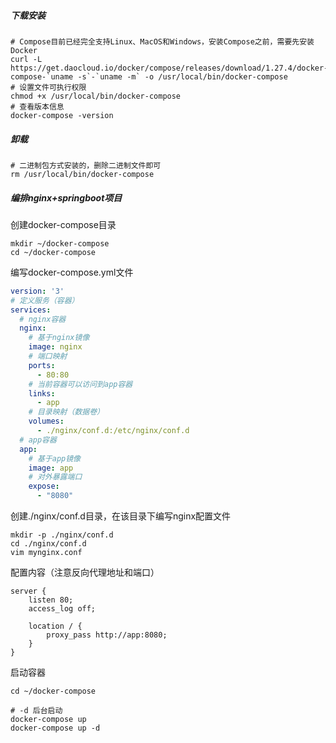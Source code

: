 ##### 下载安装

```shell
# Compose目前已经完全支持Linux、MacOS和Windows，安装Compose之前，需要先安装Docker
curl -L https://get.daocloud.io/docker/compose/releases/download/1.27.4/docker-compose-`uname -s`-`uname -m` -o /usr/local/bin/docker-compose
# 设置文件可执行权限
chmod +x /usr/local/bin/docker-compose
# 查看版本信息
docker-compose -version
```

##### 卸载

```shell
# 二进制包方式安装的，删除二进制文件即可
rm /usr/local/bin/docker-compose
```

##### 编排nginx+springboot项目

创建docker-compose目录

```shell
mkdir ~/docker-compose
cd ~/docker-compose
```

编写docker-compose.yml文件

```yaml
version: '3'
# 定义服务（容器）
services:
  # nginx容器
  nginx:
  	# 基于nginx镜像
	image: nginx
	# 端口映射
	ports:
	  - 80:80
	# 当前容器可以访问到app容器
	links:
	  - app
	# 目录映射（数据卷）
	volumes:
	  - ./nginx/conf.d:/etc/nginx/conf.d
  # app容器
  app:
    # 基于app镜像
    image: app
    # 对外暴露端口
    expose:
      - "8080"
```

创建./nginx/conf.d目录，在该目录下编写nginx配置文件

```shell
mkdir -p ./nginx/conf.d
cd ./nginx/conf.d
vim mynginx.conf
```

配置内容（注意反向代理地址和端口）

```
server {
	listen 80;
	access_log off;
	
	location / {
		proxy_pass http://app:8080;
	}
}
```

启动容器

```shell
cd ~/docker-compose

# -d 后台启动
docker-compose up
docker-compose up -d
```

